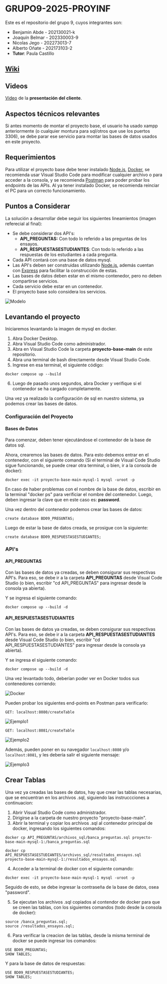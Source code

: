 # GRUPO9-2025-PROYINF


Este es el repositorio del grupo 9, cuyos integrantes son:

* Benjamin Abde  - 202130021-k
* Joaquín Belmar - 202330003-9
* Nicolas Jego   - 202273013-7
* Alberto Oñate  - 202173103-2
* **Tutor**: Paula Castillo

## [Wiki](https://gitlab.com/benjax79/grupo9-2025-proyinf/-/wikis/home)

## Videos

[Video](https://youtu.be/s9JVPyjQAQs) de la **presentación del cliente**.

## Aspectos técnicos relevantes  

Si antes momento de montar el proyecto base, el usuario ha usado xampp anteriormente (o cualquier montura para sql/otros que use los puertos 3306), se debe parar ese servicio para montar las bases de datos usados en este proyecto.

## Requerimientos

Para utilizar el proyecto base debe tener instalado [Node.js](https://nodejs.org/en), [Docker](https://www.docker.com/), se recomienda usar Visual Studio Code para modificar cualquier archivo o para acceder a la consola, y se recomienda [Postman](https://www.postman.com/) para poder probar los endpoints de las APIs. Al ya tener instalado Docker, se recomienda reinciar el PC para un correcto funcionamiento.

## Puntos a Considerar
La solución a desarrollar debe seguir los siguientes lineamientos (imagen referecial al final):
* Se debe considerar dos API's:
    * **API_PREGUNTAS:** Con todo lo referido a las preguntas de los ensayos.
    * **API_RESPUESTASESTUDIANTES**: Con todo lo referido a las respuestas de los estudiantes a cada pregunta.
* Cada API contará con una base de datos mysql.
* Las API's deben ser construidas utilizando [Node.js](https://nodejs.org/en), además cuentan con [Express](https://expressjs.com/es/) para facilitar la construcción de estas.
* Las bases de datos deben estar en el mismo contenedor, pero no deben compartirse servicios.
* Cada servicio debe estar en un contenedor.
* El proyecto base solo considera los servicios.

![Modelo](img/diagrama2.png)


## Levantando el proyecto
Iniciaremos levantando la imagen de mysql en docker.

1. Abra Docker Desktop.
2. Abra Visual Studio Code como administrador.
3. Abra en Visual Studio Code la carpeta **proyecto-base-main** de este repositorio.
4. Abra una terminal de bash directamente desde Visual Studio Code.
5. Ingrese en esa terminal, el siguiente código:
```
docker compose up --build
```
6. Luego de pasado unos segundos, abra Docker y verifique si el contenedor se ha cargado completamente.

Una vez ya realizado la configuración de sql en nuestro sistema, ya podemos crear las bases de datos.

### Configuración del Proyecto
#### Bases de Datos
Para comenzar, deben tener ejecutándose el contenedor de la base de datos sql.

Ahora, crearemos las bases de datos. Para esto debemos entrar en el contenedor, con el siguiente comando (Si el terminal de Visual Code Studio sigue funcionando, se puede crear otra terminal, o bien, ir a la consola de docker):
```
docker exec -it proyecto-base-main-mysql-1 mysql -uroot -p
```
En caso de haber problemas con el nombre de la base de datos, escribir en la terminal "docker ps" para verificiar el nombre del contenedor. Luego, deben ingresar la clave que en este caso es: **password**.

Una vez dentro del contenedor podemos crear las bases de datos:
```
create database BD09_PREGUNTAS;
```
Luego de estar la base de datos creada, se prosigue con la siguiente:
```
create database BD09_RESPUESTASESTUDIANTES;
```

### API's
#### API_PREGUNTAS
Con las bases de datos ya creadas, se deben consigurar sus respectivas API's. Para eso, se debe ir a la carpeta **API_PREGUNTAS** desde Visual Code Studio (o bien, escribir "cd API_PREGUNTAS" para ingresar desde la consola ya abierta).

Y se ingresa el siguiente comando:

```
docker compose up --build -d
```

#### API_RESPUESTASESTUDIANTES
Con las bases de datos ya creadas, se deben consigurar sus respectivas API's. Para eso, se debe ir a la carpeta **API_RESPUESTASESTUDIANTES** desde Visual Code Studio (o bien, escribir "cd API_RESPUESTASESTUDIANTES" para ingresar desde la consola ya abierta).

Y se ingresa el siguiente comando:

```
docker compose up --build -d
```

Una vez levantado todo, deberían poder ver en Docker todos sus contenedores corriendo:

![Docker](img/contenedores.png)

Pueden probar los siguientes end-points en Postman para verificarlo:
```
GET: localhost:8080/createTable
```

![Ejemplo1](img/ejemplo1.png)

```
GET: localhost:8081/createTable
```

![Ejemplo2](img/ejemplo2.png)

Además, pueden poner en su navegador ```localhost:8080``` y/o ```localhost:8081```, y les debería salir el siguiente mensaje:

![Ejemplo3](img/navegador.png)

## Crear Tablas

Una vez ya creadas las bases de datos, hay que crear las tablas necesarias, que se encuentran en los archivos .sql, siguiendo las instruccciones a continuacion:

1. Abrir Visual Studio Code como administrador.
2. Dirigirse a la carpeta de nuestro proyecto "proyecto-base-main".
3. Abrir la terminal y copiar los archivos .sql al contenedor principal de docker, ingresando los siguientes comandos:

```
docker cp API_PREGUNTAS/archivos_sql/banca_preguntas.sql proyecto-base-main-mysql-1:/banca_preguntas.sql

docker cp API_RESPUESTASESTUDIANTES/archivos_sql/resultados_ensayos.sql proyecto-base-main-mysql-1:/resultados_ensayos.sql
```
4. Acceder a la terminal de docker con el siguiente comando:

```
docker exec -it proyecto-base-main-mysql-1 mysql -uroot -p
```
Seguido de esto, se debe ingresar la contraseña de la base de datos, osea "password".

5. Se ejecutan los archivos .sql copiados al contendor de docker para que se creen las tablas, con los siguientes comandos (todo desde la consola de docker):

```
source /banca_preguntas.sql;
source /resultados_ensayos.sql;
```
6. Para verificar la creacion de las tablas, desde la misma terminal de docker se puede ingresar los comandos:

```
USE BD09_PREGUNTAS;
SHOW TABLES;
```

Y para la base de datos de respuestas:

```
USE BD09_RESPUESTASESTUDIANTES;
SHOW TABLES;
```